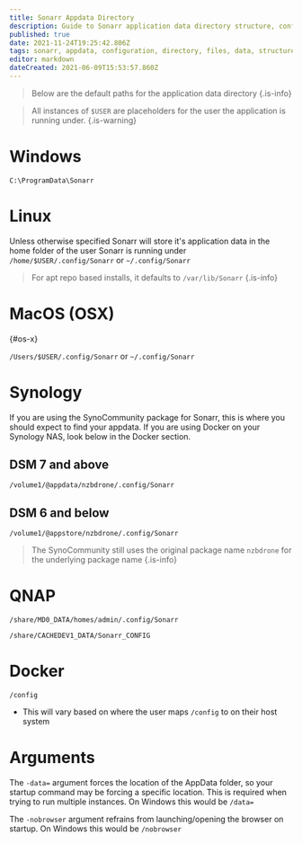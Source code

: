 ```yaml
---
title: Sonarr Appdata Directory
description: Guide to Sonarr application data directory structure, configuration files, and data management
published: true
date: 2021-11-24T19:25:42.806Z
tags: sonarr, appdata, configuration, directory, files, data, structure
editor: markdown
dateCreated: 2021-06-09T15:53:57.860Z
---
```


> Below are the default paths for the application data directory {.is-info}

> All instances of `$USER` are placeholders for the user the application is running under. {.is-warning}

# Windows

`C:\ProgramData\Sonarr`

# Linux

Unless otherwise specified Sonarr will store it's application data in the home folder of the user Sonarr is running under `/home/$USER/.config/Sonarr` or `~/.config/Sonarr`

> For apt repo based installs, it defaults to `/var/lib/Sonarr`
{.is-info}

# MacOS (OSX)

{#os-x}

`/Users/$USER/.config/Sonarr` or `~/.config/Sonarr`

# Synology

If you are using the SynoCommunity package for Sonarr, this is where you should expect to find your appdata. If you are using Docker on your Synology NAS, look below in the Docker section.

## DSM 7 and above

`/volume1/@appdata/nzbdrone/.config/Sonarr`

## DSM 6 and below

`/volume1/@appstore/nzbdrone/.config/Sonarr`

> The SynoCommunity still uses the original package name `nzbdrone` for the underlying package name {.is-info}

# QNAP

`/share/MD0_DATA/homes/admin/.config/Sonarr`

`/share/CACHEDEV1_DATA/Sonarr_CONFIG`

# Docker

`/config`

- This will vary based on where the user maps `/config` to on their host system

# Arguments

The `-data=` argument forces the location of the AppData folder, so your startup command may be forcing a specific location. This is required when trying to run multiple instances. On Windows this would be `/data=`

The `-nobrowser` argument refrains from launching/opening the browser on startup. On Windows this would be `/nobrowser`
